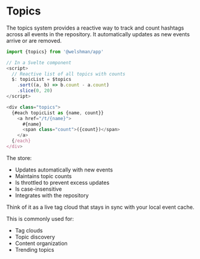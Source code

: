 # Topics

The topics system provides a reactive way to track and count hashtags across all events in the repository. It automatically updates as new events arrive or are removed.

```typescript
import {topics} from '@welshman/app'

// In a Svelte component
<script>
  // Reactive list of all topics with counts
  $: topicList = $topics
    .sort((a, b) => b.count - a.count)
    .slice(0, 20)
</script>

<div class="topics">
  {#each topicList as {name, count}}
    <a href="/t/{name}">
      #{name}
      <span class="count">({count})</span>
    </a>
  {/each}
</div>
```

The store:

- Updates automatically with new events
- Maintains topic counts
- Is throttled to prevent excess updates
- Is case-insensitive
- Integrates with the repository

Think of it as a live tag cloud that stays in sync with your local event cache.

This is commonly used for:

- Tag clouds
- Topic discovery
- Content organization
- Trending topics
